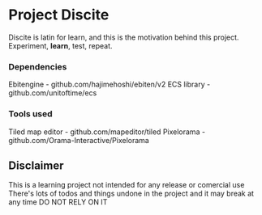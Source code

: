 # Project Discite

Discite is latin for learn, and this is the motivation behind this project.
Experiment, **learn**, test, repeat.

### Dependencies

Ebitengine - github.com/hajimehoshi/ebiten/v2
ECS library - github.com/unitoftime/ecs


### Tools used

Tiled map editor - github.com/mapeditor/tiled
Pixelorama -  github.com/Orama-Interactive/Pixelorama


## Disclaimer

This is a learning project not intended for any release or comercial use
There's lots of todos and things undone in the project and it may break at any time
DO NOT RELY ON IT
